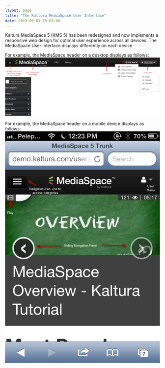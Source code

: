 ```yaml
---
layout: page
title: "The Kaltura MediaSpace User Interface"
date: 2013-09-01 15:03:00
---
```


Kaltura MediaSpace 5 (KMS 5) has been redesigned and now implements a responsive web design for optimal user experience across all devices. The MediaSpace User Interface displays differently on each device.  
  


For example, the MediaSpace header on a desktop displays as follows:  
<img src="../../assets/1150.img">

For example, the MediaSpace header on a mobile device displays as follows:  
<img src="../../assets/1149.img">

 